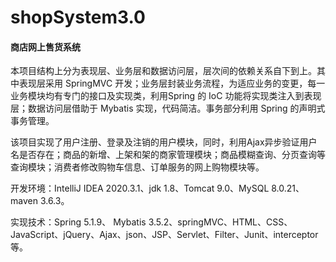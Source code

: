 # shopSystem3.0
####  商店网上售货系统

本项目结构上分为表现层、业务层和数据访问层，层次间的依赖关系自下到上。其中表现层采用 SpringMVC 开发；业务层封装业务流程，为适应业务的变更，每一业务模块均有专门的接口及实现类，利用Spring 的 IoC 功能将实现类注入到表现层；数据访问层借助于 Mybatis 实现，代码简洁。事务部分利用 Spring 的声明式事务管理。

该项目实现了用户注册、登录及注销的用户模块，同时，利用Ajax异步验证用户名是否存在；商品的新增、上架和架的商家管理模块；商品模糊查询、分页查询等查询模块；消费者修改购物车信息、订单服务的网上购物模块等。

开发环境：IntelliJ IDEA 2020.3.1、jdk 1.8、Tomcat 9.0、MySQL 8.0.21、 maven 3.6.3。

实现技术：Spring 5.1.9、 Mybatis 3.5.2、springMVC、HTML、CSS、JavaScript、jQuery、Ajax、json、JSP、Servlet、Filter、Junit、interceptor等。
